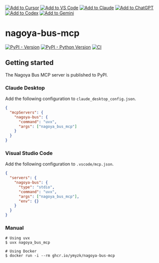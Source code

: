 [![Add to Cursor](https://fastmcp.me/badges/cursor_dark.svg)](https://fastmcp.me/MCP/Details/1176/nagoya-bus)
[![Add to VS Code](https://fastmcp.me/badges/vscode_dark.svg)](https://fastmcp.me/MCP/Details/1176/nagoya-bus)
[![Add to Claude](https://fastmcp.me/badges/claude_dark.svg)](https://fastmcp.me/MCP/Details/1176/nagoya-bus)
[![Add to ChatGPT](https://fastmcp.me/badges/chatgpt_dark.svg)](https://fastmcp.me/MCP/Details/1176/nagoya-bus)
[![Add to Codex](https://fastmcp.me/badges/codex_dark.svg)](https://fastmcp.me/MCP/Details/1176/nagoya-bus)
[![Add to Gemini](https://fastmcp.me/badges/gemini_dark.svg)](https://fastmcp.me/MCP/Details/1176/nagoya-bus)

# nagoya-bus-mcp
[![PyPI - Version](https://img.shields.io/pypi/v/nagoya-bus-mcp)](https://pypi.org/project/nagoya-bus-mcp/)
[![PyPI - Python Version](https://img.shields.io/pypi/pyversions/nagoya-bus-mcp)](https://pypi.org/project/nagoya-bus-mcp/)
[![CI](https://github.com/ymyzk/nagoya-bus-mcp/actions/workflows/ci.yml/badge.svg?branch=main)](https://github.com/ymyzk/nagoya-bus-mcp/actions/workflows/ci.yml)

## Getting started
The Nagoya Bus MCP server is published to PyPI.

### Claude Desktop
Add the following configuration to `claude_desktop_config.json`.
```json
{
  "mcpServers": {
    "nagoya-bus": {
      "command": "uvx",
      "args": ["nagoya_bus_mcp"]
    }
  }
}
```

### Visual Studio Code
Add the following configuration to `.vscode/mcp.json`.
```json
{
  "servers": {
    "nagoya-bus": {
      "type": "stdio",
      "command": "uvx",
      "args": ["nagoya_bus_mcp"],
      "env": {}
    }
  }
}
```

### Manual
```shell
# Using uvx
$ uvx nagoya_bus_mcp

# Using Docker
$ docker run -i --rm ghcr.io/ymyzk/nagoya-bus-mcp
```
